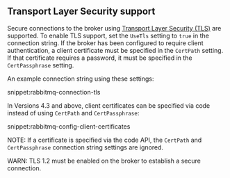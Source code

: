 ## Transport Layer Security support

Secure connections to the broker using [Transport Layer Security (TLS)](http://www.rabbitmq.com/ssl.html) are supported. To enable TLS support, set the `UseTls` setting to `true` in the connection string. If the broker has been configured to require client authentication, a client certificate must be specified in the `CertPath` setting. If that certificate requires a password, it must be specified in the `CertPassphrase` setting.

An example connection string using these settings:

snippet:rabbitmq-connection-tls

In Versions 4.3 and above, client certificates can be specified via code instead of using `CertPath` and `CertPassphrase`:

snippet:rabbitmq-config-client-certificates

NOTE: If a certificate is specified via the code API, the `CertPath` and `CertPassphrase` connection string settings are ignored.

WARN: TLS 1.2 must be enabled on the broker to establish a secure connection.